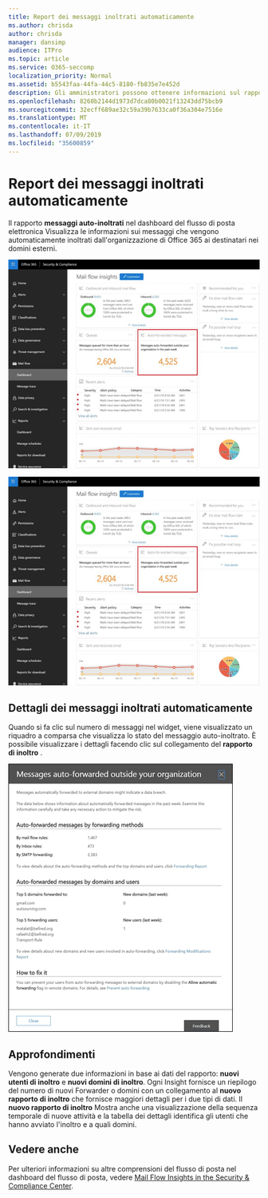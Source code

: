 ```yaml
---
title: Report dei messaggi inoltrati automaticamente
ms.author: chrisda
author: chrisda
manager: dansimp
audience: ITPro
ms.topic: article
ms.service: O365-seccomp
localization_priority: Normal
ms.assetid: b5543faa-44fa-44c5-8180-fb835e7e452d
description: Gli amministratori possono ottenere informazioni sul rapporto messaggi auto-inoltrati nel dashboard del flusso di posta elettronica nel centro sicurezza & conformità di Office 365.
ms.openlocfilehash: 8260b2144d1973d7dca80b0021f13243dd75bcb9
ms.sourcegitcommit: 32ecff689ae32c59a39b7633ca0f36a304e7516e
ms.translationtype: MT
ms.contentlocale: it-IT
ms.lasthandoff: 07/09/2019
ms.locfileid: "35600859"
---
```

# <a name="auto-forwarded-messages-report"></a>Report dei messaggi inoltrati automaticamente

Il rapporto **messaggi auto-inoltrati** nel dashboard del flusso di posta elettronica Visualizza le informazioni sui messaggi che vengono automaticamente inoltrati dall'organizzazione di Office 365 ai destinatari nei domini esterni.

![L'Insight dei messaggi auto-inoltrati nel centro sicurezza & conformità di Office 365](media/8bc2600b-71c3-4b37-b4d0-9435fe0cfc8d.png)

![Il rapporto messaggi auto-inoltrati nel dashboard del flusso di posta elettronica nel centro sicurezza & conformità di Office 365](media/8bc2600b-71c3-4b37-b4d0-9435fe0cfc8d.png)

## <a name="auto-forwarded-messages-details"></a>Dettagli dei messaggi inoltrati automaticamente

Quando si fa clic sul numero di messaggi nel widget, viene visualizzato un riquadro a comparsa che visualizza lo stato del messaggio auto-inoltrato. È possibile visualizzare i dettagli facendo clic sul collegamento del **rapporto di inoltro** .

![Il riquadro a comparsa dettagli per il rapporto messaggi auto-inoltrati nel centro conformità & sicurezza di Office 365](media/87d0fb1e-d2ef-4901-b17c-ec32d23a539e.png)

## <a name="insights"></a>Approfondimenti

Vengono generate due informazioni in base ai dati del rapporto: **nuovi utenti di inoltro** e **nuovi domini di inoltro**. Ogni Insight fornisce un riepilogo del numero di nuovi Forwarder o domini con un collegamento al **nuovo rapporto di inoltro** che fornisce maggiori dettagli per i due tipi di dati. Il **nuovo rapporto di inoltro** Mostra anche una visualizzazione della sequenza temporale di nuove attività e la tabella dei dettagli identifica gli utenti che hanno avviato l'inoltro e a quali domini.

## <a name="see-also"></a>Vedere anche

Per ulteriori informazioni su altre comprensioni del flusso di posta nel dashboard del flusso di posta, vedere [Mail Flow Insights in the Security & Compliance Center](mail-flow-insights.md).
